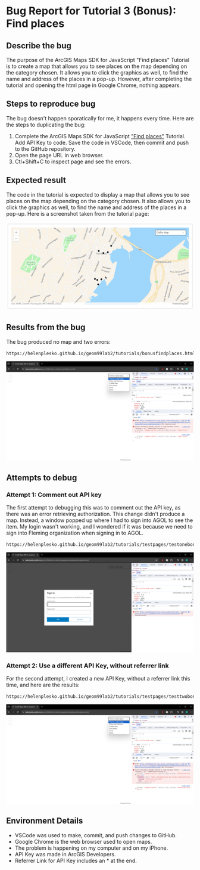 # Bug Report for Tutorial 3 (Bonus): Find places

## Describe the bug

The purpose of the ArcGIS Maps SDK for JavaScript "Find places" Tutorial is to create a map that allows you to see places on the map depending on the category chosen. It allows you to click the graphics as well, to find the name and address of the places in a pop-up. However, after completing the tutorial and opening the html page in Google Chrome, nothing appears.

## Steps to reproduce bug

The bug doesn't happen sporatically for me, it happens every time. Here are the steps to duplicating the bug:

1. Complete the ArcGIS Maps SDK for JavaScript ["Find places"](https://developers.arcgis.com/javascript/latest/tutorials/find-places/) Tutorial. Add API Key to code. Save the code in VSCode, then commit and push to the GitHub repository. 
2. Open the page URL in web browser.
3. Ctl+Shift+C to inspect page and see the errors.

## Expected result

The code in the tutorial is expected to display a map that allows you to see places on the map depending on the category chosen. It also allows you to click the graphics as well, to find the name and address of the places in a pop-up. Here is a screenshot taken from the tutorial page:

![Expected Result](/tutorials/bugimages/expectedbonusfindplaces.png)

## Results from the bug

The bug produced no map and two errors:

```
https://helenplesko.github.io/geom99lab2/tutorials/bonusfindplaces.html
```

![Errors](/tutorials/bugimages/bugbonusfindplaces.png)

## Attempts to debug

### Attempt 1: Comment out API key

The first attempt to debugging this was to comment out the API key, as there was an error retrieving authorization. This change didn't produce a map. Instead, a window popped up where I had to sign into AGOL to see the item. My login wasn't working, and I wondered if it was because we need to sign into Fleming organization when signing in to AGOL.

```
https://helenplesko.github.io/geom99lab2/tutorials/testpages/testonebonusfindplaces.html
```

![Attempt 1 results](/tutorials/bugimages/testonebonusfindplaces.png)

### Attempt 2: Use a different API Key, without referrer link

For the second attempt, I created a new API Key, without a referrer link this time, and here are the results:

```
https://helenplesko.github.io/geom99lab2/tutorials/testpages/testtwobonusfindplaces.html
```

![Attempt 2 results](/tutorials/bugimages/testtwobonusfindplaces.png)

## Environment Details

- VSCode was used to make, commit, and push changes to GitHub.
- Google Chrome is the web browser used to open maps.
- The problem is happening on my computer and on my iPhone.
- API Key was made in ArcGIS Developers.
- Referrer Link for API Key includes an * at the end.